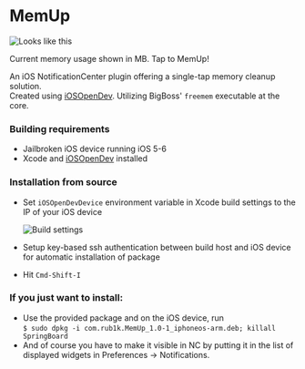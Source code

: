MemUp
=====
![Looks like this](http://i.imgur.com/JEX5sez.png)

Current memory usage shown in MB. Tap to MemUp!

An iOS NotificationCenter plugin offering a single-tap memory cleanup solution.  
Created using [iOSOpenDev](https://github.com/kokoabim/iOSOpenDev). Utilizing BigBoss' `freemem` executable at the core.

### Building requirements
* Jailbroken iOS device running iOS 5-6  
* Xcode and [iOSOpenDev](http://iosopendev.com/download/) installed  

### Installation from source
* Set `iOSOpenDevDevice` environment variable in Xcode build settings to the IP of your iOS device  
  
  ![Build settings](http://i.imgur.com/t8UpZ2N.png)  
* Setup key-based ssh authentication between build host and iOS device for automatic installation of package  
* Hit `Cmd-Shift-I`

### If you just want to install:
* Use the provided package and on the iOS device, run  
`$ sudo dpkg -i com.rub1k.MemUp_1.0-1_iphoneos-arm.deb; killall SpringBoard`  
* And of course you have to make it visible in NC by putting it in the list of displayed widgets in Preferences -> Notifications.
